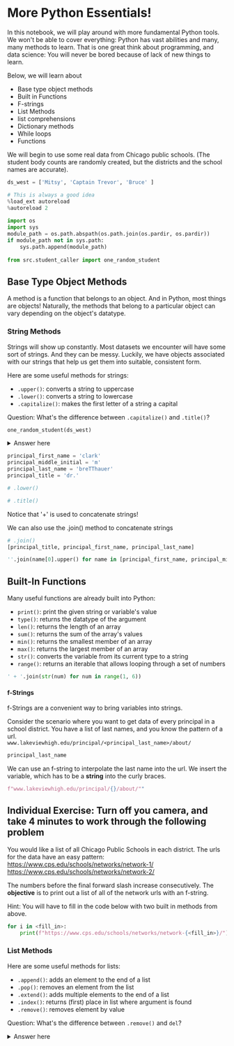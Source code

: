 
# More Python Essentials!

In this notebook, we will play around with more fundamental Python tools.  We won't be able to cover everything: Python has vast abilities and many, many methods to learn.  That is one great think about programming, and data science: You will never be bored because of lack of new things to learn.


Below, we will learn about
  - Base type object methods  
  - Built in Functions  
  - F-strings  
  - List Methods  
  - list comprehensions  
  - Dictionary methods  
  - While loops   
  - Functions  
  
We will begin to use some real data from Chicago public schools. (The student body counts are randomly created, but the districts and the school names are accurate).



```python
ds_west = ['Mitsy', 'Captain Trevor', 'Bruce' ]

# This is always a good idea
%load_ext autoreload
%autoreload 2
            
import os
import sys
module_path = os.path.abspath(os.path.join(os.pardir, os.pardir))
if module_path not in sys.path:
    sys.path.append(module_path)
    
from src.student_caller import one_random_student
```



## Base Type Object Methods

A method is a function that belongs to an object. And in Python, most things are objects! Naturally, the methods that belong to a particular object can vary depending on the object's datatype.

### String Methods

Strings will show up constantly.  Most datasets we encounter will have some sort of strings.  And they can be messy.  Luckily, we have objects associated with our strings that help us get them into suitable, consistent form.

Here are some useful methods for strings:

- ```.upper()```: converts a string to uppercase
- ```.lower()```: converts a string to lowercase
- ```.capitalize()```: makes the first letter of a string a capital

Question: What's the difference between `.capitalize()` and `.title()`?


```python
one_random_student(ds_west)
```

<details>
    <summary>
    Answer here
    </summary>
    .capitalize() capitalizes the first letter of a string;<br/>
        .title() capitalizes the first letter and each letter after a space
    </details>


```python
principal_first_name = 'clark'
principal_middle_initial = 'm'
principal_last_name = 'breTThauer'
principal_title = 'dr.'
```


```python
# .lower()
```


```python
# .title()
```

Notice that '+' is used to concatenate strings!

We can also use the .join() method to concatenate strings


```python
# .join()
[principal_title, principal_first_name, principal_last_name]
```


```python
''.join(name[0].upper() for name in [principal_first_name, principal_middle_initial, principal_last_name])
```

## Built-In Functions

Many useful functions are already built into Python:

- ```print()```: print the given string or variable's value
- ```type()```: returns the datatype of the argument
- ```len()```: returns the length of an array
- ```sum()```: returns the sum of the array's values
- ```min()```: returns the smallest member of an array
- ```max()```: returns the largest member of an array
- ```str()```: converts the variable from its current type to a string
- ```range()```: returns an iterable that allows looping through a set of numbers


```python
' + '.join(str(num) for num in range(1, 6))
```

#### f-Strings

f-Strings are a convenient way to bring variables into strings.

Consider the scenario where you want to get data of every principal in a school district.  You have a list of last names, and you know the pattern of a url.  
`www.lakeviewhigh.edu/principal/<principal_last_name>/about/`


```python
principal_last_name
```

We can use an f-string to interpolate the last name into the url. We insert the variable, which has to be a **string** into the curly braces.


```python
f"www.lakeviewhigh.edu/principal/{}/about/""
```

## Individual Exercise: Turn off you camera, and take 4 minutes to work through the following problem

You would like a list of all Chicago Public Schools in each district.  The urls for the data have an easy pattern:  
https://www.cps.edu/schools/networks/network-1/  
https://www.cps.edu/schools/networks/network-2/  

The numbers before the final forward slash increase consecutively. 
The **objective** is to print out a list of all of the network urls with an f-string.

Hint: You will have to fill in the code below with two built in methods from above.


```python
for i in <fill_in>:
    print(f"https://www.cps.edu/schools/networks/network-{<fill_in>}/")
```

### List Methods

Here are some useful methods for lists:

- ```.append()```: adds an element to the end of a list
- ```.pop()```: removes an element from the list
- ```.extend()```: adds multiple elements to the end of a list
- ```.index()```: returns (first) place in list where argument is found
- ```.remove()```: removes element by value

Question: What's the difference between ```.remove()``` and ```del```?

<details>
    <summary>
        Answer here
    </summary>
    .remove() removes an element by value;<br/>
    del removes an element by position


```python
import pickle

with open('./data/school_dict.p', 'rb') as read_file:
    schools = pickle.load(read_file)
```


```python
district_1 = schools[1][:5]
district_2 = schools[2][:5]

```


```python
print(district_1)
print(district_2)
```


```python
# Add list_2 to list_1 so that we have one big list

# Note that this alters list_1!

print(len(district_1))
district_1.extend(district_2)
len(district_1)
```


```python
# What would this code return?

district_1.append(district_2)
```


```python
# Let's write a loop that will build a list of the characters of the all of the letters in district_2

school_salad = ''.join(district_2)
school_salad


```


```python
# What does list(word) do?

list(school_salad)
```


```python
district_2.pop()

# What does this return?
# What does district_2 look like now?


```

### List Comprehension

List comprehension is a handy way of generating a new list from existing lists.

Suppose I want the district in the school names.


I can do this with list comprehension!

The syntax is: ```[ f(x) for x in [original list] ]```


```python
school_district_names = [school_name + '_2' for school_name in district_2]
```


```python
school_district_names
```

### Dictionary Methods

Here are some useful methods for dictionaries:

- ```.keys()```: returns an array of the dictionary's keys
- ```.values()```: returns an array of the dictionary's values
- ```.items()```: returns an array of key-value tuples


```python
type(schools)
```


```python
# Use the .keys() method to print the keys of this dictionary!

# Use the .values() method to print the values of this dictionary!

for item in schools.items():
    print(item[0], item[1][0])
    

```

## Zipping

Zipping is a way of merging two arrays into one. The result can be cast as a list or as a dict.


```python
student_count = [197, 102, 105, 162]
district_2
```


```python
zip(district_2, student_count)
```


```python
for school, count in zip(district_2, student_count):
    print(school, count)
```


```python
dict(zip(district_2,student_count))
```

## While Loops

We have already seen 'for'-loops, where you use a loop and count the iterations by the some pre-specified number. But sometimes we don't know how many times we'll need to iterate!

Suppose I need to choose a certain number of schools (say 10) from  a list.  I can set a variable as a counter, and create a while loop which will add 1 to that counter with each pass through the loop.


```python
# What will the print statement below print out?
one_random_student(ds_west)
```


```python
school_count = 0

while school_count < 10:
    dist_4_schools = schools[4]
    print(dist_4_schools[school_count])
    
    school_count += 1

print(school_count)
```


```python
district_3_schools = schools[3]
district_3_pops = [129,107,167,103,111,137,145,
 107,198,183,132,100,120,162,
 116,146,137]

```


```python
sample_school_populations = 0
school_index = 0

while sample_school_populations < 1000:
    sample_school_populations += district_3_pops[school_index]
    school_index+=1

print(sample_school_populations)
```

How can we update the code to stop before 1000?


```python
one_random_student(ds_west)
```

# Break and Continue


```python
school_count = 0

while school_count < 10:
    dist_4_schools = schools[4]
    
    
    
    if dist_4_schools[school_count][0] == 'B':
        break
        
    print(dist_4_schools[school_count])
    
    school_count += 1

print(school_count)
```


```python
school_count = 0

while school_count < 10:
    dist_4_schools = schools[4]
    
    if dist_4_schools[school_count][0] == 'B':
        school_count += 1
        continue
        
    print(dist_4_schools[school_count])
    
    school_count += 1


```

# Nested for loops

Lets imagine we have a dictionary where each key is a school district, and each value is a school population number.  


```python
with open('./data/school_pop_dict.p', 'rb') as read_file:
    school_pop_dict = pickle.load(read_file)
```

Let's iterate through the districts, add up the school populations, and print out the total populations in each district



```python
for district in school_pop_dict:
    district_population = 0
    for pop in school_pop_dict[district]:
        district_population += pop
    print(district, district_population)
```

## Functions

This aspect of Python is _incredibly_ useful! Writing your own functions can save you a TON of work - by _automating_ it.

### Creating Functions

The first line will read:

'def' + _your function's name_ + '( )' + ':'

Any arguments to the function will go in the parentheses.

Let's try building a function to get the schools in a district


```python
# Let's code it!
def district_schools(dist_num, schools_dictionary):
    
    '''
    parameters
    dist_num: The number of the school district to be used as a dicitonary key in schools_dictionary
    schools_dictionary: ad dictionary with keys equal to school districts and values equal to school names
    
    returns:
    a list of schools for the given district number
    '''
    print(dist_num)
    
    return schools_dictionary[dist_num]

```

### Calling Functions

To _call_ a function, simply type its name, along with any necessary arguments in parentheses.


```python
# Let's call it!
district_schools(3,schools)
```

### Default Argument Values

Sometimes we'll want the argument(s) of our function to have default values.


```python
def district_schools(dist_num, schools_dictionary=schools):
    
    '''
    parameters
    dist_num: The number of the school district to be used as a dicitonary key in schools_dictionary
    schools_dictionary: ad dictionary with keys equal to school districts and values equal to school names
    
    returns:
    a list of schools for the given district number
    '''
    print(dist_num)
    return schools_dictionary[dist_num]
```


```python
district_schools(2)
```

# Practice with nested dictionaries


```python
with open('./data/nested_schools_dict.p', 'rb') as read_file:
    nested_schools_dict = pickle.load(read_file)
```


```python
nested_schools_dict[1]
```

## Let's make a list of schools with student bodies less than 500.


```python
### Round Robin
one_random_student(ds_west)
```


```python
# Your code here
```

# Pair Program: A full function

Create a function that has two parameters:  
  - district  
  - the nested_schools_dict dictionary  
    
The function should do two things.  
  - Return a dictionary of all schools with a student body less than 500. The keys are the school names, the values are the school pops.  
  - Print a statement that reads "<school_name> has <x_number> of students". Use an f-string for the print statement.


```python
def low_pop_schools():
    """
    paramaters:
    district: a school district to be used as a key in the nested school dictionary
    schools: a nested dictionary with each district as a key, paired with a dictionary of school names and school pops
    
    returns:
    low_pop_schools: a dictionary of schools with populations under 500 
    with school name as keys and school populations as values
    """
    
    low_pop_schools = {}
    # Your code here
    
    return low_pop_schools
```

## Exercises:

1. Build a function that will take an input string and add '-totally' to the end of it.


```python

```

2. Build a function that will take in three numbers and return twice the smallest of the three.


```python

```

3. Build a function that will create a list, of user-specified length, of empty dictionaries.


```python

```

4. Build a function that will return the middle value (for odd-length) or middle two values (for even-length) of a string.


```python

```

5. Build a function that will take in a list of lists of integers - default: \[[1, 2], [34, 27], [45, 13]\] - and return a list of the integers that are divisible by 3.


```python

```

6. \*Build a function that will take in a list of lists of integers - default: \[[1, 2], [34, 27], [45, 13]\] - and return a dictionary whose keys are integers starting at 1 and counting up and whose values are the integers that are divisible by 3.


```python

```
